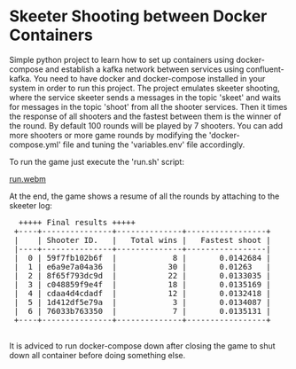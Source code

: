 # Skeeter Shooting between Docker Containers

Simple python project to learn how to set up containers using docker-compose and establish a kafka network between services using confluent-kafka. You need to have docker and docker-compose installed in your system in order to run this project. The project emulates skeeter shooting, where the service skeeter sends a messages in the topic 'skeet' and waits for messages in the topic 'shoot' from all the shooter services. Then it times the response of all shooters and the fastest between them is the winner of the round. By default 100 rounds will be played by 7 shooters. You can add more shooters or more game rounds by modifying the 'docker-compose.yml' file and tuning the 'variables.env' file accordingly. 

To run the game just execute the 'run.sh' script:

[run.webm](https://github.com/LlucSF/docker-skeeter-shooting/assets/34506757/071ec42c-1ffa-4632-bd62-f1f988809b61)

At the end, the game shows a resume of all the rounds by attaching to the skeeter log:
<pre>
  +++++ Final results +++++  
 +----+---------------+--------------+-----------------+ 
 |    | Shooter ID.   |   Total wins |   Fastest shoot |  
 |----+---------------+--------------+-----------------| 
 |  0 | 59f7fb102b6f  |            8 |       0.0142684 | 
 |  1 | e6a9e7a04a36  |           30 |       0.01263   | 
 |  2 | 8f65f793dc9d  |           22 |       0.0133035 |  
 |  3 | c048859f9e4f  |           18 |       0.0135169 | 
 |  4 | cdaa4d4cdadf  |           12 |       0.0132418 | 
 |  5 | 1d412df5e79a  |            3 |       0.0134087 | 
 |  6 | 76033b763350  |            7 |       0.0135131 | 
 +----+---------------+--------------+-----------------+ 
 </pre>

It is adviced to run docker-compose down after closing the game to shut down all container before doing something else.
